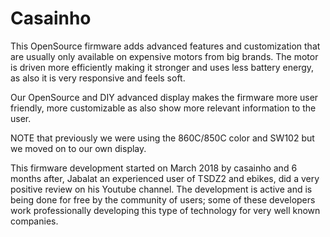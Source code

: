 # Casainho

This OpenSource firmware adds advanced features and customization that are usually only available on expensive motors from big brands.
The motor is driven more efficiently making it stronger and uses less battery energy, as also it is very responsive and feels soft.

Our OpenSource and DIY advanced display makes the firmware more user friendly, more customizable as also show more relevant information to the user.

NOTE that previously we were using the 860C/850C color and SW102 but we moved on to our own display.

This firmware development started on March 2018 by casainho and 6 months after, Jabalat an experienced user of TSDZ2 and ebikes, did a very positive review on his Youtube channel. The development is active and is being done for free by the community of users; some of these developers work professionally developing this type of technology for very well known companies.